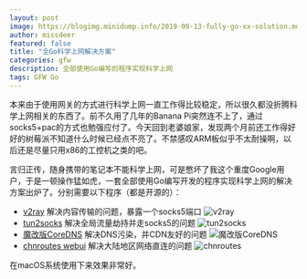 ```yaml
---
layout: post
image: https://blogimg.minidump.info/2019-09-13-fully-go-xx-solution.md
author: missdeer
featured: false
title: "全Go科学上网解决方案"
categories: gfw
description: 全部使用Go编写的程序实现科学上网
tags: GFW Go
---
```


本来由于使用网关的方式进行科学上网一直工作得比较稳定，所以很久都没折腾科学上网相关的东西了。前不久用了几年的Banana Pi突然连不上了，通过socks5+pac的方式也勉强应付了。今天回到老婆娘家，发现两个月前还工作得好好的树莓派不知道什么时候已经点不亮了。不禁感叹ARM板似乎不太耐操啊，以后还是尽量只用x86的工控机之类的吧。

言归正传，随身携带的笔记本不能科学上网，可是憋坏了我这个重度Google用户，于是一顿操作猛如虎，一套全部使用Go编写开发的程序实现科学上网的解决方案出炉了。分别需要以下程序（都是开源的）：

- [v2ray](https://github.com/v2ray/v2ray-core) 解决内容传输的问题，暴露一个socks5端口
![v2ray](https://cdn.jsdelivr.net/gh/missdeer/blog@gh-pages/media/2019-09-13/v2ray.png)
- [tun2socks](https://github.com/eycorsican/go-tun2socks) 解决全局流量劫持并走socks5的问题
![tun2socks](https://cdn.jsdelivr.net/gh/missdeer/blog@gh-pages/media/2019-09-13/tun2socks.png)
- [魔改版CoreDNS](https://ci.appveyor.com/project/missdeer/coredns-custom-build) 解决DNS污染，并CDN友好的问题
![魔改版CoreDNS](https://cdn.jsdelivr.net/gh/missdeer/blog@gh-pages/media/2019-09-13/coredns.png)
- [chnroutes webui](https://github.com/missdeer/chnroutes-webui) 解决大陆地区网络直连的问题
![chnroutes](https://cdn.jsdelivr.net/gh/missdeer/blog@gh-pages/media/2019-09-13/chnroutes.png)

在macOS系统使用下来效果非常好。
